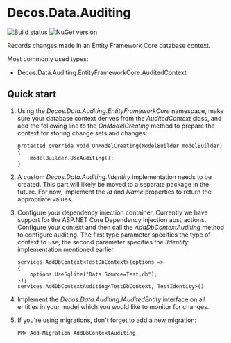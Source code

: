 # Decos.Data.Auditing

[![Build status](https://dev.azure.com/decos/Decos%20Core/_apis/build/status/Decos.Data.Auditing)](https://dev.azure.com/decos/Decos%20Core/_build/latest?definitionId=230)
[![NuGet version](https://badge.fury.io/nu/Decos.Data.Auditing.EntityFrameworkCore.svg)](https://badge.fury.io/nu/Decos.Data.Auditing.EntityFrameworkCore)

Records changes made in an Entity Framework Core database context.

Most commonly used types:

- Decos.Data.Auditing.EntityFrameworkCore.AuditedContext

## Quick start

1. Using the *Decos.Data.Auditing.EntityFrameworkCore* namespace, make sure your database context derives from the *AuditedContext* class, and add the following line to the *OnModelCreating* method to prepare the context for storing change sets and changes:

       protected override void OnModelCreating(ModelBuilder modelBuilder)
       {
           modelBuilder.UseAuditing();
       }
    
2. A custom *Decos.Data.Auditing.IIdentity* implementation needs to be created. This part will likely be moved to a separate package in the future. For now, implement the *Id* and *Name* properties to return the appropriate values. 

3. Configure your dependency injection container. Currently we have support for the ASP.NET Core Dependency Injection abstractions. Configure your context and then call the *AddDbContextAuditing* method to configure auditing. The first type parameter specifies the type of context to use; the second parameter specifies the *IIdentity* implementation mentioned earlier.

       services.AddDbContext<TestDbContext>(options =>
       {
           options.UseSqlite("Data Source=Test.db");
       });
       services.AddDbContextAuditing<TestDbContext, TestIdentity>()
    
4. Implement the *Decos.Data.Auditing.IAuditedEntity* interface on all entities in your model which you would like to monitor for changes. 

5. If you're using migrations, don't forget to add a new migration:

       PM> Add-Migration AddDbContextAuditing
